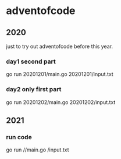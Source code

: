 # adventofcode

## 2020
just to try out adventofcode before this year.
### day1 second part
go run 20201201/main.go 20201201/input.txt

### day2 only first part
go run 20201202/main.go 20201202/input.txt

## 2021
### run code
go run <date>/<part>/main.go <date>/input.txt
